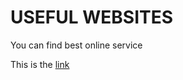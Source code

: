 # USEFUL WEBSITES
You can find best online service

This is the [link](https://yeh-john.github.io/useful-website/)
